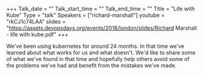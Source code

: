 +++
Talk_date = ""
Talk_start_time = ""
Talk_end_time = ""
Title = "Life with Kube"
Type = "talk"
Speakers = ["richard-marshall"]
youtube = "rkCJ1c74LAA"
slides = "https://assets.devopsdays.org/events/2018/london/slides/Richard Marshall - life with kube.pdf"
+++

We've been using kubernetes for around 24 months. In that time we've learned about what works for us and what doesn't. We'd like to share some of what we've found in that time and hopefully help others avoid some of the problems we've had and benefit from the mistakes we've made. <Paste>
